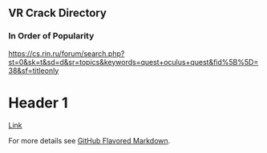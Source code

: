 ## VR Crack Directory



### In Order of Popularity

https://cs.rin.ru/forum/search.php?st=0&sk=t&sd=d&sr=topics&keywords=quest+oculus+quest&fid%5B%5D=38&sf=titleonly

# Header 1

[Link](https://cs.rin.ru/forum/search.php?st=0&sk=t&sd=d&sr=topics&keywords=quest+oculus+quest&fid%5B%5D=38&sf=titleonly)




For more details see [GitHub Flavored Markdown](https://guides.github.com/features/mastering-markdown/).
